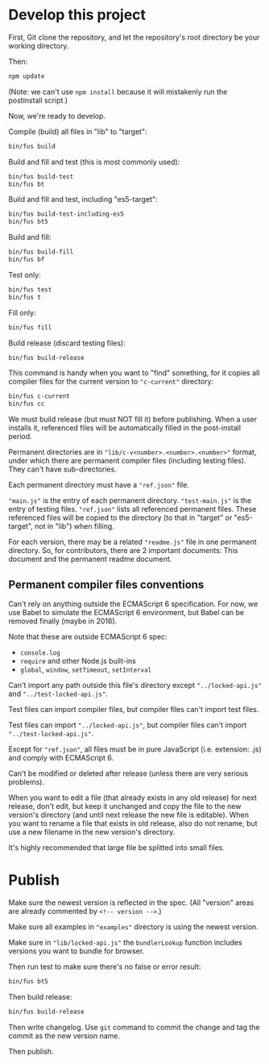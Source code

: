 Develop this project
====================

First, Git clone the repository, and let the repository's root directory be your working directory.

Then:

```bash
npm update
```

(Note: we can't use `npm install` because it will mistakenly run the postinstall script.)

Now, we're ready to develop.

Compile (build) all files in "lib" to "target":

```bash
bin/fus build
```

Build and fill and test (this is most commonly used):

```bash
bin/fus build-test
bin/fus bt
```

Build and fill and test, including "es5-target":

```bash
bin/fus build-test-including-es5
bin/fus bt5
```

Build and fill:

```bash
bin/fus build-fill
bin/fus bf
```

Test only:

```bash
bin/fus test
bin/fus t
```

Fill only:

```bash
bin/fus fill
```

Build release (discard testing files):

```bash
bin/fus build-release
```

This command is handy when you want to "find" something, for it copies all compiler files for the current version to `"c-current"` directory:

```bash
bin/fus c-current
bin/fus cc
```

We must build release (but must NOT fill it) before publishing. When a user installs it, referenced files will be automatically filled in the post-install period.

Permanent directories are in `"lib/c-v<number>.<number>.<number>"` format, under which there are permanent compiler files (including testing files). They can't have sub-directories.

Each permanent directory must have a `"ref.json"` file.

`"main.js"` is the entry of each permanent directory. `"test-main.js"` is the entry of testing files. `"ref.json"` lists all referenced permanent files. These referenced files will be copied to the directory (to that in "target" or "es5-target", not in "lib") when filling.

For each version, there may be a related `"readme.js"` file in one permanent directory. So, for contributors, there are 2 important documents: This document and the permanent readme document.

Permanent compiler files conventions
------------------------------------

Can't rely on anything outside the ECMAScript 6 specification. For now, we use Babel to simulate the ECMAScript 6 environment, but Babel can be removed finally (maybe in 2016).

Note that these are outside ECMAScript 6 spec:

- `console.log`
- `require` and other Node.js built-ins
- `global`, `window`, `setTimeout`, `setInterval`

Can't import any path outside this file's directory except `"../locked-api.js"` and `"../test-locked-api.js"`.

Test files can import compiler files, but compiler files can't import test files.

Test files can import `"../locked-api.js"`, but compiler files can't import `"../test-locked-api.js"`.

Except for `"ref.json"`, all files must be in pure JavaScript (i.e. extension: .js) and comply with ECMAScript 6.

Can't be modified or deleted after release (unless there are very serious problems).

When you want to edit a file (that already exists in any old release) for next release, don't edit, but keep it unchanged and copy the file to the new version's directory (and until next release the new file is editable). When you want to rename a file that exists in old release, also do not rename, but use a new filename in the new version's directory.

It's highly recommended that large file be splitted into small files.

Publish
=======

Make sure the newest version is reflected in the spec. (All "version" areas are already commented by `<!-- version -->`.)

Make sure all examples in `"examples"` directory is using the newest version.

Make sure in `"lib/locked-api.js"` the `bundlerLookup` function includes versions you want to bundle for browser.

Then run test to make sure there's no false or error result:

```bash
bin/fus bt5
```

Then build release:

```bash
bin/fus build-release
```

Then write changelog. Use `git` command to commit the change and tag the commit as the new version name.

Then publish.
